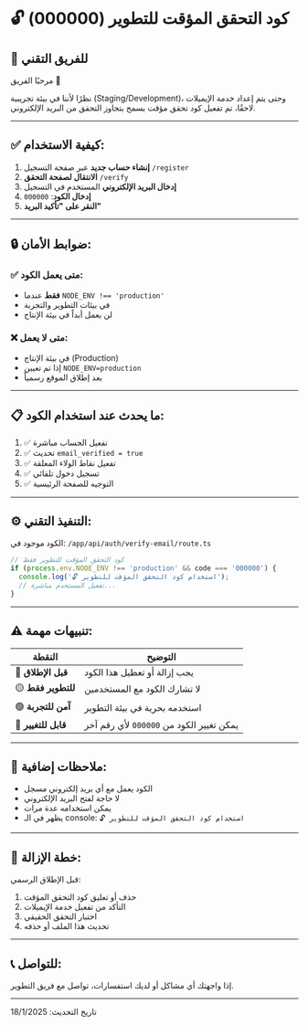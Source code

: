 # 🔓 كود التحقق المؤقت للتطوير (000000)

## 📢 للفريق التقني

مرحبًا الفريق 👋

نظرًا لأننا في بيئة تجريبية (Staging/Development)، وحتى يتم إعداد خدمة الإيميلات لاحقًا، تم تفعيل كود تحقق مؤقت يسمح بتجاوز التحقق من البريد الإلكتروني.

---

## ✅ كيفية الاستخدام:

1. **إنشاء حساب جديد** عبر صفحة التسجيل `/register`
2. **الانتقال لصفحة التحقق** `/verify` 
3. **إدخال البريد الإلكتروني** المستخدم في التسجيل
4. **إدخال الكود**: `000000`
5. **النقر على "تأكيد البريد"**

---

## 🔒 ضوابط الأمان:

### ✅ متى يعمل الكود:
- **فقط** عندما `NODE_ENV !== 'production'`
- في بيئات التطوير والتجربة
- لن يعمل أبداً في بيئة الإنتاج

### ❌ متى لا يعمل:
- في بيئة الإنتاج (Production)
- إذا تم تعيين `NODE_ENV=production`
- بعد إطلاق الموقع رسمياً

---

## 📋 ما يحدث عند استخدام الكود:

1. ✅ تفعيل الحساب مباشرة
2. ✅ تحديث `email_verified = true`
3. ✅ تفعيل نقاط الولاء المعلقة
4. ✅ تسجيل دخول تلقائي
5. ✅ التوجيه للصفحة الرئيسية

---

## ⚙️ التنفيذ التقني:

الكود موجود في: `/app/api/auth/verify-email/route.ts`

```typescript
// كود التحقق المؤقت للتطوير فقط
if (process.env.NODE_ENV !== 'production' && code === '000000') {
  console.log('🔓 استخدام كود التحقق المؤقت للتطوير');
  // تفعيل المستخدم مباشرة...
}
```

---

## ⚠️ تنبيهات مهمة:

| النقطة | التوضيح |
|--------|----------|
| 🔴 **قبل الإطلاق** | يجب إزالة أو تعطيل هذا الكود |
| 🟡 **للتطوير فقط** | لا تشارك الكود مع المستخدمين |
| 🟢 **آمن للتجربة** | استخدمه بحرية في بيئة التطوير |
| 🔵 **قابل للتغيير** | يمكن تغيير الكود من `000000` لأي رقم آخر |

---

## 📝 ملاحظات إضافية:

- الكود يعمل مع أي بريد إلكتروني مسجل
- لا حاجة لفتح البريد الإلكتروني
- يمكن استخدامه عدة مرات
- يظهر في الـ console: `🔓 استخدام كود التحقق المؤقت للتطوير`

---

## 🚀 خطة الإزالة:

قبل الإطلاق الرسمي:
1. حذف أو تعليق كود التحقق المؤقت
2. التأكد من تفعيل خدمة الإيميلات
3. اختبار التحقق الحقيقي
4. تحديث هذا الملف أو حذفه

---

## 📞 للتواصل:

إذا واجهتك أي مشاكل أو لديك استفسارات، تواصل مع فريق التطوير.

---

تاريخ التحديث: 18/1/2025 